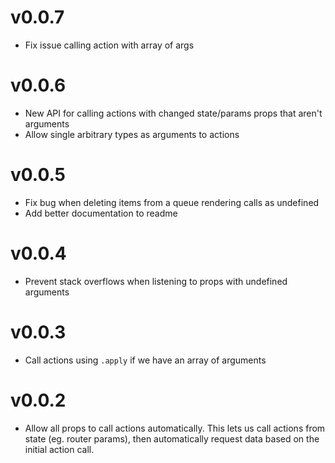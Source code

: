 # v0.0.7
- Fix issue calling action with array of args

# v0.0.6
- New API for calling actions with changed state/params props that aren't
  arguments
- Allow single arbitrary types as arguments to actions

# v0.0.5

- Fix bug when deleting items from a queue rendering calls as undefined
- Add better documentation to readme

# v0.0.4

- Prevent stack overflows when listening to props with undefined arguments

# v0.0.3

- Call actions using `.apply` if we have an array of arguments

# v0.0.2

- Allow all props to call actions automatically.  This lets us call actions
  from state (eg. router params), then automatically request data based on the
  initial action call.
